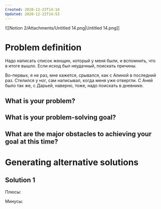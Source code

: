 ```yaml
---
Created: 2020-12-22T14:14
Updated: 2020-12-22T14:53
---
```

  

![[Notion 2/Attachments/Untitled 14.png|Untitled 14.png]]

  

# Problem definition

Надо написать список женщин, который у меня были, и вспомнить, что в итоге вышло. Если исход был неудачный, поискать причины.

Во-первых, я не раз, мне кажется, срывался, как с Алиной в последний раз. Стелился у ног, сам написывал, когда меня уже отвергли. С Аней было так же, с Дарьей, наверно, тоже, надо поискать в дневнике.

## What is your problem?

## What is your problem-solving goal?

## What are the major obstacles to achieving your goal at this time?

# Generating alternative solutions

## Solution 1

Плюсы:

Минусы: